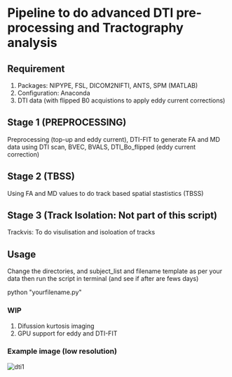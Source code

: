 # Pipeline to do advanced DTI pre-processing and Tractography analysis 

## Requirement 
  1. Packages: NIPYPE, FSL, DICOM2NIFTI, ANTS, SPM (MATLAB)
  2. Configuration: Anaconda
  3. DTI data (with flipped B0 acquistions to apply eddy current corrections)
  
  
  ## Stage 1 (PREPROCESSING)
  
  Preprocessing (top-up and eddy current), DTI-FIT to generate FA and MD data using DTI scan, BVEC, BVALS, DTI_Bo_flipped (eddy     current correction) 
  
  ## Stage 2 (TBSS)
  
  Using FA and MD values to do track based spatial stastistics (TBSS)
  
  ## Stage 3 (Track Isolation: Not part of this script)
  
  Trackvis: To do visulisation and isoloation of tracks
 
  ## Usage
  
  Change the directories, and subject_list and filename template as per your data 
  then run the script in terminal (and see if after are fews days) 
  
  python "yourfilename.py"
  
  ### WIP 
  
  1. Difussion kurtosis imaging 
  2. GPU support for eddy and DTI-FIT

  ### Example image (low resolution)



![dti1](https://user-images.githubusercontent.com/10104388/43639024-bd1bcfc8-9712-11e8-8181-1cfca7205d4d.png)
